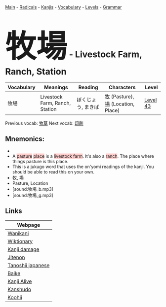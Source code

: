 <style> bigfont {font-size: 100px}</style>
[Main](../README.md) -
[Radicals](../radicals.md) -
[Kanjis](../kanjis.md) -
[Vocabulary](../vocabulary.md) -
[Levels](../levels.md) -
[Grammar](../grammar.md)
# <bigfont> 牧場</bigfont> - Livestock Farm, Ranch, Station 

| Vocabulary | Meanings | Reading | Characters | Level |
| --- | --- | --- | --- | --- |
| 牧場 | Livestock Farm, Ranch, Station | ぼくじょう, まきば |  [牧](../kanjis/牧.md) (Pasture), [場](../kanjis/場.md) (Location, Place) | [Level 43](../levels/wk_level43.md) |

Previous vocab: [牧草](牧草.md) Next vocab: [印刷](印刷.md) 

## Mnemonics:

* 
* A <span style="background-color:#ffcccb"> pasture</span> <span style="background-color:#ffcccb"> place</span> is a <span style="background-color:#ffcccb"> livestock farm</span>. It's also a <span style="background-color:#ffcccb"> ranch</span>. The place where things pasture is this place.
* This is a jukugo word that uses the on'yomi readings of the kanji. You should be able to read this on your own.
* 牧, 場
* Pasture, Location
* [sound:牧場_b.mp3]
* [sound:牧場_g.mp3]


## Links 

| Webpage |
| --- |
| [Wanikani          ](https://www.wanikani.com/kanji/牧場) |
| [Wiktionary        ](https://en.wiktionary.org/wiki/牧場) |
| [Kanji damage      ](http://www.kanjidamage.com/kanji/search?utf8=✓&q=牧場) |
| [Jitenon           ](https://jitenon.com/kanji/牧場) |
| [Tanoshii japanese ](https://www.tanoshiijapanese.com/dictionary/kanji.cfm?k=牧場) |
| [Baike             ](https://baike.baidu.com/item/牧場) |
| [Kanji Alive       ](https://app.kanjialive.com/牧場) |
| [Kanshudo          ](https://www.kanshudo.com/searchmn?q=牧場) |
| [Koohii            ](https://kanji.koohii.com/study/kanji/牧場) |
